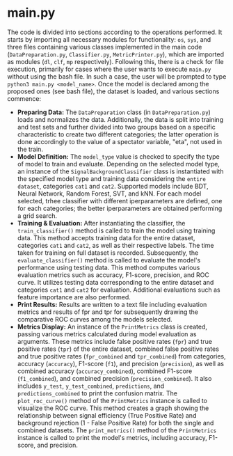 # main.py

The code is divided into sections according to the operations performed. It starts by importing all necessary modules for functionality: `os`, `sys`, and three files containing various classes implemented in the main code (`DataPreparation.py`, `Classifier.py`, `MetricPrinter.py`), which are imported as modules (`dl`, `clf`, `mp` respectively). Following this, there is a check for file execution, primarily for cases where the user wants to execute `main.py` without using the bash file. In such a case, the user will be prompted to type `python3 main.py <model_name>`. Once the model is declared among the proposed ones (see bash file), the dataset is loaded, and various sections commence:

- **Preparing Data:** The `DataPreparation` class (in `DataPreparation.py`) loads and normalizes the data. Additionally, the data is split into training and test sets and further divided into two groups based on a specific characteristic to create two different categories; the latter operation is done accordingly to the value of a spectator variable, "eta", not used in the train.
- **Model Definition:** The `model_type` value is checked to specify the type of model to train and evaluate. Depending on the selected model type, an instance of the `SignalBackgroundClassifier` class is instantiated with the specified model type and training data considering the `entire dataset`, categories `cat1` and `cat2`. Supported models include BDT, Neural Network, Random Forest, SVT, and kNN. For each model selected, trhee classifier with different iperparameters are defined, one for each categories; the better iperparameters are obtained performing a grid search.
- **Training & Evaluation:** After instantiating the classifier, the `train_classifier()` method is called to train the model using training data. This method accepts training data for the entire dataset, categories `cat1` and `cat2`, as well as their respective labels. The time taken for training on full dataset is recorded. Subsequently, the `evaluate_classifier()` method is called to evaluate the model's performance using testing data. This method computes various evaluation metrics such as accuracy, F1-score, precision, and ROC curve. It utilizes testing data corresponding to the entire dataset and categories `cat1` and `cat2` for evaluation. Additional evaluations such as feature importance are also performed.
 - **Print Results:** Results are written to a text file including evaluation metrics and results of fpr and tpr for subsequently drawing the comparative ROC curves among the models selected.
- **Metrics Display:** An instance of the `PrintMetrics` class is created, passing various metrics calculated during model evaluation as arguments. These metrics include false positive rates (`fpr`) and true positive rates (`tpr`) of the entire dataset, combined false positive rates and true positive rates (`fpr_combined` and `tpr_combined`) from categories, accuracy (`accuracy`), F1-score (`f1`), and precision (`precision`), as well as combined accuracy (`accuracy_combined`), combined F1-score (`f1_combined`), and combined precision (`precision_combined`). It also includes `y_test`, `y_test_combined`, `predictions`, and `predictions_combined` to print the confusion matrix. The `plot_roc_curve()` method of the `PrintMetrics` instance is called to visualize the ROC curve. This method creates a graph showing the relationship between signal efficiency (True Positive Rate) and background rejection (1 - False Positive Rate) for both the single and combined datasets. The `print_metrics()` method of the `PrintMetrics` instance is called to print the model's metrics, including accuracy, F1-score, and precision.

